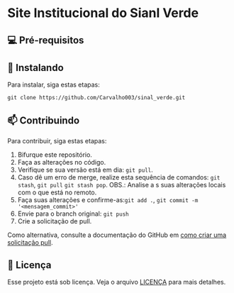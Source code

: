 # Site Institucional do Sianl Verde

## 💻 Pré-requisitos

## 🚀 Instalando 

Para instalar, siga estas etapas:

```
git clone https://github.com/Carvalho003/sinal_verde.git
```

## 📫 Contribuindo

Para contribuir, siga estas etapas:

1. Bifurque este repositório.
2. Faça as alterações no código.
3. Verifique se sua versão está em dia: `git pull`.
4. Caso dê um erro de merge, realize esta sequência de comandos: `git stash`, `git pull`  `git stash pop`. OBS.: Analise a s suas alterações locais com o que está no remoto.
5. Faça suas alterações e confirme-as:`git add .`, `git commit -m '<mensagem_commit>'`
6. Envie para o branch original: `git push`
7. Crie a solicitação de pull.

Como alternativa, consulte a documentação do GitHub em [como criar uma solicitação pull](https://help.github.com/en/github/collaborating-with-issues-and-pull-requests/creating-a-pull-request).

## 📝 Licença

Esse projeto está sob licença. Veja o arquivo [LICENÇA](LICENSE.md) para mais detalhes.
